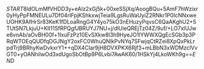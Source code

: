 $START$8ldOLmMfVHDD3y+eAIz2xGj5k+00xeSSjXq/AoogBQu+5AmF7hWzixr0yHyPpFMNEULu7Df04rIFpjKShkxwjTeia9LgsRuWaUyiZ2RNkr1P0IcNNxweUOHK9AfHrSr83KeK1fDLoaRngG4Y4yo75kO3nEHuzyPqvsC6QaAKghU2+5TUtSN7LkjuU+KII11SfRPQgfJBRUYJ7NU+j/dlUieQREjTz04Z/9uf/+LO7xlUJwe6vnAb/aOvBH00f+1IxuFzPz10EvSXkw8l3h9HyeJO1lYWWXQgEcSGb3p3PRqWTOEqQUDfqDGJNgY2oxFC0WhuQNlkPvNYq7SFwjqCtRZei8XpQxPkLrpdTrj9BRhyKwDvkxrY1++qDX4CIar9jH8DVXPKX6Rjf3+mLBbN3xWDMzclVvGT0+yOANhilwOd3xdUgoSbOtBp9P6Lvbi7AwAK60/1HSkYj4LkoWKh9g==$END$
